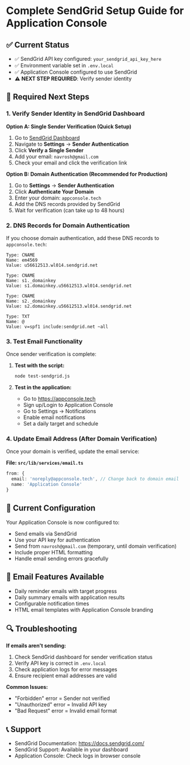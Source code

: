 # Complete SendGrid Setup Guide for Application Console

## ✅ Current Status
- ✅ SendGrid API key configured: `your_sendgrid_api_key_here`
- ✅ Environment variable set in `.env.local`
- ✅ Application Console configured to use SendGrid
- ⚠️ **NEXT STEP REQUIRED**: Verify sender identity

## 🔧 Required Next Steps

### 1. Verify Sender Identity in SendGrid Dashboard

**Option A: Single Sender Verification (Quick Setup)**
1. Go to [SendGrid Dashboard](https://app.sendgrid.com/)
2. Navigate to **Settings** → **Sender Authentication**
3. Click **Verify a Single Sender**
4. Add your email: `navrosh@gmail.com`
5. Check your email and click the verification link

**Option B: Domain Authentication (Recommended for Production)**
1. Go to **Settings** → **Sender Authentication**
2. Click **Authenticate Your Domain**
3. Enter your domain: `appconsole.tech`
4. Add the DNS records provided by SendGrid
5. Wait for verification (can take up to 48 hours)

### 2. DNS Records for Domain Authentication

If you choose domain authentication, add these DNS records to `appconsole.tech`:

```
Type: CNAME
Name: em4569
Value: u56612513.wl014.sendgrid.net

Type: CNAME  
Name: s1._domainkey
Value: s1.domainkey.u56612513.wl014.sendgrid.net

Type: CNAME
Name: s2._domainkey  
Value: s2.domainkey.u56612513.wl014.sendgrid.net

Type: TXT
Name: @
Value: v=spf1 include:sendgrid.net ~all
```

### 3. Test Email Functionality

Once sender verification is complete:

1. **Test with the script:**
   ```bash
   node test-sendgrid.js
   ```

2. **Test in the application:**
   - Go to https://appconsole.tech
   - Sign up/Login to Application Console
   - Go to Settings → Notifications
   - Enable email notifications
   - Set a daily target and schedule

### 4. Update Email Address (After Domain Verification)

Once your domain is verified, update the email service:

**File: `src/lib/services/email.ts`**
```typescript
from: {
  email: 'noreply@appconsole.tech', // Change back to domain email
  name: 'Application Console'
}
```

## 🚀 Current Configuration

Your Application Console is now configured to:
- Send emails via SendGrid
- Use your API key for authentication
- Send from `navrosh@gmail.com` (temporary, until domain verification)
- Include proper HTML formatting
- Handle email sending errors gracefully

## 📧 Email Features Available

- Daily reminder emails with target progress
- Daily summary emails with application results
- Configurable notification times
- HTML email templates with Application Console branding

## 🔍 Troubleshooting

**If emails aren't sending:**
1. Check SendGrid dashboard for sender verification status
2. Verify API key is correct in `.env.local`
3. Check application logs for error messages
4. Ensure recipient email addresses are valid

**Common Issues:**
- "Forbidden" error = Sender not verified
- "Unauthorized" error = Invalid API key
- "Bad Request" error = Invalid email format

## 📞 Support

- SendGrid Documentation: https://docs.sendgrid.com/
- SendGrid Support: Available in your dashboard
- Application Console: Check logs in browser console
